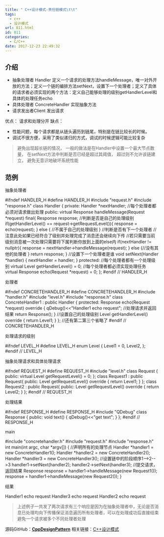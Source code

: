 ```yaml
---
title: " C++设计模式-责任链模式\t\t"
tags:
  - c++
  - 设计模式
url: 811.html
id: 811
categories:
  - C/C++
date: 2017-12-23 22:49:32
---
```


介绍
--

*   抽象处理者 Handler 定义一个请求的处理方法handleMessage，唯一对外开放的方法；定义一个链的编排方法setNext，设置下一个处理者；定义了具体的请求者必须实现的两个方法：定义自己能够处理的级别getHandlerLevel和具体的处理任务echo
*   具体处理者 ConcreteHandler 实现抽象方法
*   请求发出者Client 发出请求

优点： 请求和处理分开 缺点：

*   性能问题，每个请求都是从链头遍历到链尾，特别是在链比较长的时候。
*   调试不很方便，采用了类似递归的方式，调试的时候逻辑可能比较复杂

> 避免出现超长链的情况， 一般的做法是在Handler中设置一个最大节点数量， 在setNext方法中判断是否已经是超过其阈值， 超过则不允许该链建立， 避免无意识地破坏系统性能

范例
--

抽象处理者

#ifndef HANDLER_H
#define HANDLER_H
#include "request.h"
#include "response.h"
class Handler {
private:
    Handler *nextHandler;
//每个处理者都必须对请求做出处理
public:
     virtual Response handleMessage(Request *request) final{
        Response response;
        //判断是否是自己的处理级别
        if(getHandlerLevel() == request->getRequestLevel()){
            response = echo(request); 
        } else { //不属于自己的处理级别
        }
        //判断是否有下一个处理者
        //注意此处如果已经符合了级别并处理完成了消息还会继续向下传
        //若只需要当前级别消息被一次处理只需要将下属判断你放到上面的else内
        if(nextHandler != nullptr){
            response = nextHandler->handleMessage(request);
        } else {//没有其他的处理者
        }
        return response;
    }
     //设置下一个处理者是谁
    void setNext(Handler *handler) {
        nextHandler = handler;
    }
protected:
    //每个处理者都有一个处理级别
    virtual Level getHandlerLevel() = 0;
    //每个处理者都必须实现处理任务
    virtual Response echo(Request *request) = 0;
};
#endif // HANDLER_H

处理者

#ifndef CONCRETEHANDLER_H
#define CONCRETEHANDLER_H
#include "handler.h"
#include "level.h"
#include "response.h"
class ConcreteHandler1 : public Handler {
protected:
    Response echo(Request *request) override {
        qDebug()<<"Handler1 echo request";
        //处理请求并返回结果
        return Response();
    }
    //设置自己的处理级别
    Level getHandlerLevel() override {
        return Level1;
    }
};
//还有第二第三个省略了
#endif // CONCRETEHANDLER_H

处理请求的级别

#ifndef LEVEL_H
#define LEVEL_H
enum Level {
    Level1 = 0,
    Level2,
};
#endif // LEVEL_H

抽象处理请求和具体处理请求

#ifndef REQUEST_H
#define REQUEST_H
#include "level.h"
class Request {
public:
    virtual Level getRequestLevel() = 0;
};
class Request1 : public Request{
public:
    Level getRequestLevel() override {
        return Level1;
    }
};
class Request2 : public Request{
public:
    Level getRequestLevel() override {
        return Level2;
    }
};
#endif // REQUEST_H

处理结果

#ifndef RESPONSE_H
#define RESPONSE_H
#include "QDebug"
class Response {
public:
    void text() {
        qDebug()<<"get text";
    }
};
#endif // RESPONSE_H

main

#include "concretehandler.h"
#include "request.h"
#include "response.h"
int main(int argc, char *argv\[\]) {
    //声明所有的处理节点
    Handler *handler1 = new ConcreteHandler1();
    Handler *handler2 = new ConcreteHandler2();
    Handler *handler3 = new ConcreteHandler3();
    //设置链中的阶段顺序1-->2-->3
    handler1->setNext(handler2);
    handler2->setNext(handler3);
    //提交请求， 返回结果
    Response response = handler1->handleMessage(new Request1());
    response = handler1->handleMessage(new Request2());
}

结果

Handler1 echo request
Handler3 echo request
Handler2 echo request

> 上述例子一共发了两次请求有三个响应是因为在抽象处理者中，无论是否消息已处理均向下传播保证消息遍历所有处理者，可以在处理成功后直接结束避免一个请求被多个不同处理者处理

源码GitHub：**[CppDesignPattern](https://github.com/TechieL/CppDesignPattern)** 相关链接：[C++设计模式](http://techieliang.com/2017/12/764/)